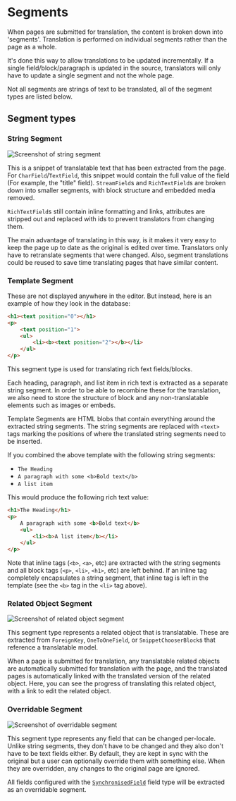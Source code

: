 # Segments

When pages are submitted for translation, the content is broken down into 'segments'.
Translation is performed on individual segments rather than the page as a whole.

It's done this way to allow translations to be updated incrementally. If a single
field/block/paragraph is updated in the source, translators will only have to update
a single segment and not the whole page.

Not all segments are strings of text to be translated, all of the segment types are listed below.

## Segment types

### String Segment

![Screenshot of string segment](../assets/segment-types/string.png)

This is a snippet of translatable text that has been extracted from the page. For `CharField`/`TextField`, this
snippet would contain the full value of the field (For example, the "title" field). `StreamField`s and
`RichTextField`s are broken down into smaller segments, with block structure and embedded media removed.

`RichTextField`s still contain inline formatting and links, attributes are stripped out and replaced with ids to
prevent translators from changing them.

The main advantage of translating in this way, is it makes it very easy to keep the page up to date as the original
is edited over time. Translators only have to retranslate segments that were changed. Also, segment translations could
be reused to save time translating pages that have similar content.

### Template Segment

These are not displayed anywhere in the editor. But instead, here is an example of how they look in the database:

```html
<h1><text position="0"></h1>
<p>
    <text position="1">
    <ul>
        <li><b><text position="2"></b></li>
    </ul>
</p>
```

This segment type is used for translating rich fext fields/blocks.

Each heading, paragraph, and list item in rich text is extracted as a separate string segment.
In order to be able to recombine these for the translation, we also need to store the structure of
block and any non-translatable elements such as images or embeds.

Template Segments are HTML blobs that contain everything around the extracted string segments. The
string segments are replaced with `<text>` tags marking the positions of where the translated
string segments need to be inserted.

If you combined the above template with the following string segments:

-   `The Heading`
-   `A paragraph with some <b>Bold text</b>`
-   `A list item`

This would produce the following rich text value:

```html
<h1>The Heading</h1>
<p>
    A paragraph with some <b>Bold text</b>
    <ul>
        <li><b>A list item</b></li>
    </ul>
</p>
```

Note that inline tags (`<b>`, `<a>`, etc) are extracted with the string segments and all block tags
(`<p>`, `<li>`, `<h1>`, etc) are left behind. If an inline tag completely encapsulates a string
segment, that inline tag is left in the template (see the `<b>` tag in the `<li>` tag above).

### Related Object Segment

![Screenshot of related object segment](../assets/segment-types/related-object.png)

This segment type represents a related object that is translatable. These are extracted from `ForeignKey`,
`OneToOneField`, or `SnippetChooserBlock`s that reference a translatable model.

When a page is submitted for translation, any translatable related objects are automatically submitted for translation
with the page, and the translated pages is automatically linked with the translated version of the related object.
Here, you can see the progress of translating this related object, with a link to edit the related object.

### Overridable Segment

![Screenshot of overridable segment](../assets/segment-types/overridable.png)

This segment type represents any field that can be changed per-locale. Unlike string segments, they don't have
to be changed and they also don't have to be text fields either. By default, they are kept in sync with the original
but a user can optionally override them with something else. When they are overridden, any changes to the original
page are ignored.

All fields configured with the [`SynchronisedField`](/ref/translatable-fields/#wagtail_localize.fields.SynchronizedField)
field type will be extracted as an overridable segment.
